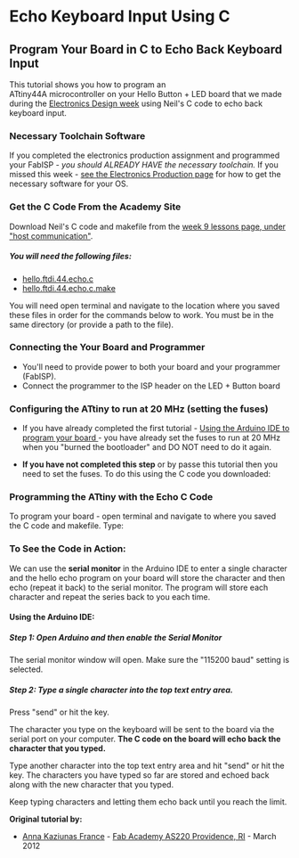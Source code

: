 # Echo Keyboard Input Using C

## Program Your Board in C to Echo Back Keyboard Input

This tutorial shows you how to program an  
    ATtiny44A microcontroller on your Hello Button + LED board that we made during the [Electronics Design week](http://academy.cba.mit.edu/classes/electronics_design/index.html) using Neil's C code to echo back keyboard input.

### Necessary Toolchain Software

If you completed the electronics production assignment and programmed your FabISP  - *you should ALREADY HAVE the necessary toolchain.*  If you missed this week - [see the Electronics Production page](http://academy.cba.mit.edu/classes/electronics_production/index.html) for how to get the necessary software for your OS.

### Get the C Code From the Academy Site

Download Neil's  C code and makefile from the [week 9 lessons page, under "host communication"](http://academy.cba.mit.edu/classes/embedded_programming/index.html).

##### You will need the following files:

*   [hello.ftdi.44.echo.c](http://academy.cba.mit.edu/classes/embedded_programming/hello.ftdi.44.echo.c)
*   [hello.ftdi.44.echo.c.make](http://academy.cba.mit.edu/classes/embedded_programming/hello.ftdi.44.echo.c.make)

You will need open terminal and navigate to the location where you saved these files in order for the commands below to work. You must be in the same directory (or provide a path to the file).

### Connecting the Your Board and Programmer

*   You'll need to provide power to both your board and your
          programmer (FabISP).
*   Connect the programmer to the ISP
          header on the LED + Button board

### Configuring the ATtiny to run at 20 MHz (setting the fuses)

*   If you have already completed the first tutorial - [Using the Arduino IDE to program your board ](attiny_arduino.md)- you have already set the fuses to run at 20 MHz when you "burned the bootloader" and DO NOT need to do it again.

*   **If you have not completed this step** or by passe this tutorial then you need to set the fuses. To do this using the C code you downloaded:

### Programming the ATtiny with the Echo C Code

To program your board - open terminal and navigate to where you saved the C code and makefile. Type:

### To See the Code in Action:

We can use the **serial monitor** in the Arduino IDE to enter a single character and the hello echo program on your board will store the character and then echo (repeat it back) to the serial monitor. The program will store each character and repeat the series back to you each time.

#### Using the Arduino IDE:

##### Step 1: Open Arduino and then enable the Serial Monitor

  The serial monitor window will open.
  Make sure the "115200 baud" setting is selected.

##### Step 2: Type a single character into the top text entry area.

  Press "send" or hit the <ENTER> key.

  The character you type on the keyboard will be sent to the board via the serial port on your computer.  **The C code on the board will echo back the character that you typed.**


  Type another character into the top text entry area and hit "send" or hit the <ENTER> key. The characters you have typed so far are stored and echoed back along with the new character that you typed.

  Keep typing characters and letting them echo back until you reach the limit.


**Original tutorial by:**

* [Anna Kaziunas France](http://www.kaziunas.com) - [Fab Academy AS220 Providence, RI](http://www.as220.org/fabacademy) - March 2012
